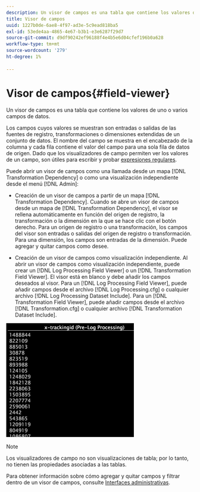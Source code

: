 ```yaml
---
description: Un visor de campos es una tabla que contiene los valores de uno o varios campos de datos.
title: Visor de campos
uuid: 1227b0de-6ae8-4f97-ad3e-5c9ead818ba5
exl-id: 53ede4aa-4865-4e67-b3b1-e3e6287f29d7
source-git-commit: d9df90242ef96188f4e4b5e6d04cfef196b0a628
workflow-type: tm+mt
source-wordcount: '279'
ht-degree: 1%

---
```


# Visor de campos{#field-viewer}

Un visor de campos es una tabla que contiene los valores de uno o varios campos de datos.

Los campos cuyos valores se muestran son entradas o salidas de las fuentes de registro, transformaciones o dimensiones extendidas de un conjunto de datos. El nombre del campo se muestra en el encabezado de la columna y cada fila contiene el valor del campo para una sola fila de datos de origen. Dado que los visualizadores de campo permiten ver los valores de un campo, son útiles para escribir y probar [expresiones regulares](../../../../../home/c-dataset-const-proc/c-reg-exp.md#concept-070077baa419475094ef0469e92c5b9c).

Puede abrir un visor de campos como una llamada desde un mapa [!DNL Transformation Dependency] o como una visualización independiente desde el menú [!DNL Admin]:

* Creación de un visor de campos a partir de un mapa [!DNL Transformation Dependency]. Cuando se abre un visor de campos desde un mapa de [!DNL Transformation Dependency], el visor se rellena automáticamente en función del origen de registro, la transformación o la dimensión en la que se hace clic con el botón derecho. Para un origen de registro o una transformación, los campos del visor son entradas o salidas del origen de registro o transformación. Para una dimensión, los campos son entradas de la dimensión. Puede agregar y quitar campos como desee.

* Creación de un visor de campos como visualización independiente. Al abrir un visor de campos como visualización independiente, puede crear un [!DNL Log Processing Field Viewer] o un [!DNL Transformation Field Viewer]. El visor está en blanco y debe añadir los campos deseados al visor. Para un [!DNL Log Processing Field Viewer], puede añadir campos desde el archivo [!DNL Log Processing.cfg] o cualquier archivo [!DNL Log Processing Dataset Include]. Para un [!DNL Transformation Field Viewer], puede añadir campos desde el archivo [!DNL Transformation.cfg] o cualquier archivo [!DNL Transformation Dataset Include].

![](assets/vis_FieldViewer_OneField.png)

>[!NOTE]
>
>Los visualizadores de campo no son visualizaciones de tabla; por lo tanto, no tienen las propiedades asociadas a las tablas.

Para obtener información sobre cómo agregar y quitar campos y filtrar dentro de un visor de campos, consulte [Interfaces administrativas](../../../../../home/c-get-started/c-admin-intrf/c-admin-intrf.md#concept-855c1a91e1a948969fab592adca15f74).
